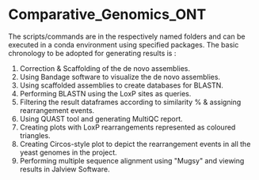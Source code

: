 # Comparative_Genomics_ONT 
The scripts/commands are in the respectively named folders and can be executed in a conda environment using specified packages. The basic chronology to be adopted for
generating results is : 
1. Correction & Scaffolding of the de novo assemblies.
2. Using Bandage software to visualize the de novo assemblies.
3. Using scaffolded assemblies to create databases for BLASTN.
4. Performing BLASTN using the LoxP sites as queries.
5. Filtering the result dataframes according to similarity % & assigning rearrangement events.
6. Using QUAST tool and generating MultiQC report.
7. Creating plots with LoxP rearrangements represented as coloured triangles.
8. Creating Circos-style plot to depict the rearrangement events in all the yeast genomes in the project.
9. Performing multiple sequence alignment using "Mugsy" and viewing results in Jalview Software. 

